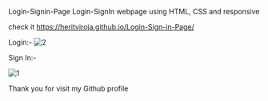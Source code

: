 Login-Signin-Page
Login-SignIn webpage using HTML, CSS and responsive



check it https://heritviroja.github.io/Login-Sign-in-Page/



Login:-
![2](https://github.com/heritviroja/Login-Sign-in-Page/assets/105600353/8d8cdc2e-58ef-441d-9d0b-81e5065e6e09)

Sign In:-

![1](https://github.com/heritviroja/Login-Sign-in-Page/assets/105600353/a4147518-1d01-434a-bae6-cfb7594a0c8e)


Thank you for visit my Github profile


